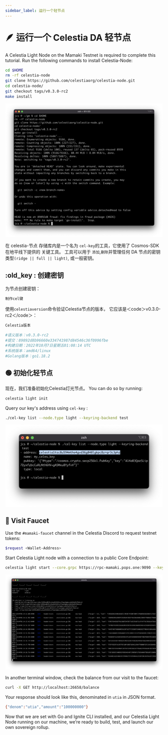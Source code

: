 ```yaml
---
sidebar_label: 运行一个轻节点
---
```


# 🪶 运行一个 Celestia DA 轻节点

A Celestia Light Node on the Mamaki Testnet is required to complete this tutorial. Run the following commands to install Celestia-Node:

<!-- markdownlint-disable MD010 -->
```bash
cd $HOME
rm -rf celestia-node
git clone https://github.com/celestiaorg/celestia-node.git
cd celestia-node/
git checkout tags/v0.3.0-rc2
make install
```
<!-- markdownlint-enable MD010 -->

![1.png](/img/gm/1.png)

在 celestia-节点 存储库内是一个名为 `cel-key`的工具，它使用了 Cosmos-SDK 在地平线下提供的 关键工具。 工具可以用于 `添加`,`删除`并管理任何 DA 节点的密钥 类型`(ridge || full || light)`, 或一般密钥。

## :old_key : 创建密钥

为节点创建密钥：

```bash
制作cel键
```

使用`celestiaversion`命令验证Celestia节点的版本， 它应该是＜code＞v0.3.0-rc2＜/code＞：

```bash
Celestia版本
```

```bash
#语义版本：v0.3.0-rc2
#提交：89892d8b96660e334741987d84546c36f0996fbe
#构建日期：2022年10月7日星期五01:08:14 UTC
#系统版本：amd64/linux
#Golang版本：go1.18.2
```

## 🟢 初始化轻节点

现在，我们准备初始化Celestia灯光节点。 You can do so by running:

```bash
celestia light init
```

Query our key's address using `cel-key` :

```bash
./cel-key list --node.type light --keyring-backend test
```

![2.png](/img/gm/2.png)

## 🚰 Visit Faucet

Use the `#mamaki-faucet` channel in the Celestia Discord to request testnet tokens:

```bash
$request <Wallet-Address>
```

Start Celestia Light node with a connection to a public Core Endpoint:

<!-- markdownlint-disable MD013 -->
```bash
celestia light start --core.grpc https://rpc-mamaki.pops.one:9090 --keyring.accname my_celes_key
```
<!-- markdownlint-enable MD013 -->

![3.png](/img/gm/3.png)

In another terminal window, check the balance from our visit to the faucet:

```bash
curl -X GET http://localhost:26658/balance
```

Your response should look like this, denominated in `utia` in JSON format.

```bash
{"denom":"utia","amount":"100000000"}
```

Now that we are set with Go and Ignite CLI installed, and our Celestia Light Node running on our machine, we’re ready to build, test, and launch our own sovereign rollup.
